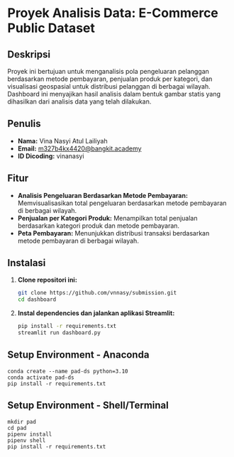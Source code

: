 # Proyek Analisis Data: E-Commerce Public Dataset

## Deskripsi
Proyek ini bertujuan untuk menganalisis pola pengeluaran pelanggan berdasarkan metode pembayaran, penjualan produk per kategori, dan visualisasi geospasial untuk distribusi pelanggan di berbagai wilayah. Dashboard ini menyajikan hasil analisis dalam bentuk gambar statis yang dihasilkan dari analisis data yang telah dilakukan.

## Penulis
- **Nama:** Vina Nasyi Atul Lailiyah  
- **Email:** m327b4kx4420@bangkit.academy  
- **ID Dicoding:** vinanasyi  

## Fitur
- **Analisis Pengeluaran Berdasarkan Metode Pembayaran:** Memvisualisasikan total pengeluaran berdasarkan metode pembayaran di berbagai wilayah.
- **Penjualan per Kategori Produk:** Menampilkan total penjualan berdasarkan kategori produk dan metode pembayaran.
- **Peta Pembayaran:** Menunjukkan distribusi transaksi berdasarkan metode pembayaran di berbagai wilayah.


## Instalasi
1. **Clone repositori ini:**
   ```bash
   git clone https://github.com/vnnasy/submission.git
   cd dashboard
   ```

2. **Instal dependencies dan jalankan aplikasi Streamlit:**
   ```bash
   pip install -r requirements.txt
   streamlit run dashboard.py
   ```

## Setup Environment - Anaconda
```
conda create --name pad-ds python=3.10
conda activate pad-ds
pip install -r requirements.txt
```

## Setup Environment - Shell/Terminal
```
mkdir pad
cd pad
pipenv install
pipenv shell
pip install -r requirements.txt
```
